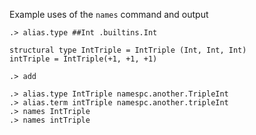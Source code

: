  Example uses of the `names` command and output
```ucm:hide
.> alias.type ##Int .builtins.Int
```

```unison:hide
structural type IntTriple = IntTriple (Int, Int, Int)
intTriple = IntTriple(+1, +1, +1)
```

```ucm:hide
.> add
```

```ucm
.> alias.type IntTriple namespc.another.TripleInt
.> alias.term intTriple namespc.another.tripleInt
.> names IntTriple
.> names intTriple
```